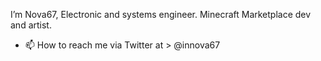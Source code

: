 I’m Nova67, Electronic and systems engineer. Minecraft Marketplace dev and artist.
- 📫 How to reach me via Twitter at > @innova67

<!---
innova67/innova67 is a ✨ special ✨ repository because its `README.md` (this file) appears on your GitHub profile.
You can click the Preview link to take a look at your changes.
--->
